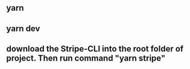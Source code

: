 ## yarn
## yarn dev

## download the Stripe-CLI into the root folder of project. Then run command "yarn stripe"